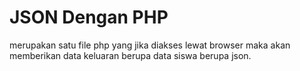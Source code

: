 # JSON Dengan PHP
merupakan satu file php yang jika diakses lewat browser maka akan memberikan data keluaran berupa data siswa berupa json.
